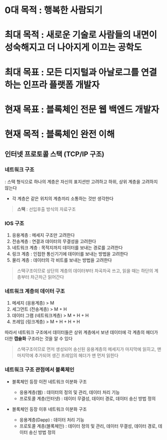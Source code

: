 # 0대 목적 : 행복한 사람되기   
# 최대 목적 : 새로운 기술로 사람들의 내면이 성숙해지고 더 나아지게 이끄는 공학도  
# 최대 목표 : 모든 디지털과 아날로그를 연결하는 인프라 플랫폼 개발자   
# 현재 목표 : 블록체인 전문 웹 백엔드 개발자  
# 현재 목적 : 블록체인 완전 이해

## 인터넷 프로토콜 스택 (TCP/IP 구조)     
### **네트워크 구조**     
: 스택 형식으로 하나의 계층은 자신의 표지션만 고려하고 하위, 상위 계층을 고려하지 않는다    
  + 각 계층은 같은 위치의 계층끼리 소통하는 것만 생각한다
> **스택** : 선입후출 방식의 자료구조   
     
### **IOS 구조**   
1. 응용계층 : 메세지 구조만 고려한다       
2. 전송계층 : 연결과 데이터의 무결성을 고려한다        
3. 네트워크 계층 : 목적지까지 데이터를 보내는 경로를 고려한다     
4. 링크 계층 : 인접한 통신기기에 데이터를 보내는 방법을 고려한다     
5. 물리 계층 : 데이터의 각 비트를 보내는 방법을 고려한다
   
> 스택구조이므로 상단의 계층의 데이터부터 차곡차곡 쓰고, 읽을 때는 하단의 계층부터 차근차근 읽어간다   

### 네트워크 계층의 데이터 구조   
1. 메세지        (응용계층)       > M   
2. 세그먼트      (전송계층)       > M + H   
3. 데이터 그램   (네트워크계층)   > M + H + H   
4. 프레임        (링크계층)       > M + H + H + H
   
따라서 네트워크 구조에서 데이터들은 상위 계층에서 보낸 데이터에 각 계층의 헤더가 더한 **캡슐화** 구조라는 것을 알 수 있다    
   
> 스택구조이므로 먼저 생성되어 송신된 응용계층의 메세지가 마지막에 읽히고, 맨 마지막에 추가되어 생긴 프레임의 헤더가 맨 먼저 읽힌다   

### 네트워크 구조 관점에서 블록체인      
+ 블록체인 등장 이전 네트워크 이분화 구조   
  + 응용계층(웹) : 데이터의 정의 및 관리, 데이터 처리 기능   
  + 프로토콜 계층(인터넷) : 데이터 무결성, 데이터 경로, 데이터 송신 방법 정의
    
+ 블록체인 등장 이후 네트워크 이분화 구조
  + 응용계층(Dapp) : 데이터 처리 기능
  + 프로토콜 계층(블록체인) : 데이터 정의 및 관리, 데이터 무결성, 데이터 경로, 데이터 송신 방법 정의   
